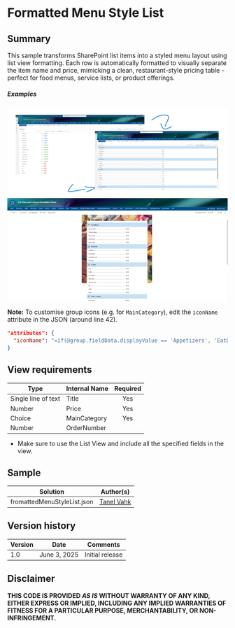 # Formatted Menu Style List

## Summary  
This sample transforms SharePoint list items into a styled menu layout using list view formatting. Each row is automatically formatted to visually separate the item name and price, mimicking a clean, restaurant-style pricing table - perfect for food menus, service lists, or product offerings.

##### Examples
![screenshot of the sample 1](./assets/FormattedMenuList.png)
<br>
![screenshot of the sample 2](./assets/FormattedMenuList_Page.png)

**Note:** To customise group icons (e.g. for `MainCategory`), edit the `iconName` attribute in the JSON (around line 42).  


```json
"attributes": {
  "iconName": "=if(@group.fieldData.displayValue == 'Appetizers', 'EatDrink', if(@group.fieldData.displayValue == 'Drinks', 'CoffeeScript', if(@group.fieldData.displayValue == 'Desserts', 'Cake', if(@group.fieldData.displayValue == 'Main Courses', 'Chopsticks', ''))))"
}
```

## View requirements
|Type               |Internal Name|Required|
|-------------------|-------------|:------:|
|Single line of text|Title        |Yes     |
|Number             |Price       |Yes     |
|Choice |MainCategory   |Yes        |
|Number|OrderNumber   |        |

- Make sure to use the List View and include all the specified fields in the view.

## Sample

Solution|Author(s)
--------|---------
fromattedMenuStyleList.json | [Tanel Vahk](https://github.com/tvahk)

## Version history

Version |Date             |Comments
--------|-----------------|--------------------------------
1.0     |June 3, 2025 |Initial release

## Disclaimer
**THIS CODE IS PROVIDED *AS IS* WITHOUT WARRANTY OF ANY KIND, EITHER EXPRESS OR IMPLIED, INCLUDING ANY IMPLIED WARRANTIES OF FITNESS FOR A PARTICULAR PURPOSE, MERCHANTABILITY, OR NON-INFRINGEMENT.**

